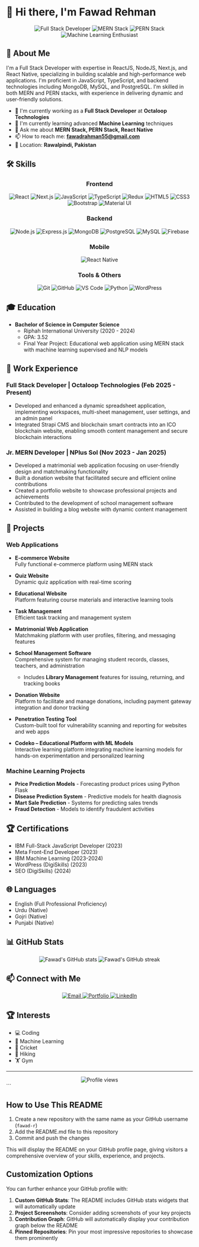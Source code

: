 # 👋 Hi there, I'm Fawad Rehman

<div align="center">
  <img src="https://img.shields.io/badge/Full%20Stack-Developer-blue" alt="Full Stack Developer" />
  <img src="https://img.shields.io/badge/MERN-Stack-green" alt="MERN Stack" />
  <img src="https://img.shields.io/badge/PERN-Stack-orange" alt="PERN Stack" />
  <img src="https://img.shields.io/badge/Machine%20Learning-Enthusiast-red" alt="Machine Learning Enthusiast" />
</div>

## 💼 About Me

I'm a Full Stack Developer with expertise in ReactJS, NodeJS, Next.js, and React Native, specializing in building scalable and high-performance web applications. I'm proficient in JavaScript, TypeScript, and backend technologies including MongoDB, MySQL, and PostgreSQL. I'm skilled in both MERN and PERN stacks, with experience in delivering dynamic and user-friendly solutions.

- 🔭 I'm currently working as a **Full Stack Developer** at **Octaloop Technologies**
- 🌱 I'm currently learning advanced **Machine Learning** techniques
- 💬 Ask me about **MERN Stack, PERN Stack, React Native**
- 📫 How to reach me: **fawadrahman55@gmail.com**
- 📍 Location: **Rawalpindi, Pakistan**

## 🛠️ Skills

<div align="center">
  
### Frontend
![React](https://img.shields.io/badge/-React-61DAFB?style=flat-square&logo=react&logoColor=black)
![Next.js](https://img.shields.io/badge/-Next.js-000000?style=flat-square&logo=next.js&logoColor=white)
![JavaScript](https://img.shields.io/badge/-JavaScript-F7DF1E?style=flat-square&logo=javascript&logoColor=black)
![TypeScript](https://img.shields.io/badge/-TypeScript-3178C6?style=flat-square&logo=typescript&logoColor=white)
![Redux](https://img.shields.io/badge/-Redux-764ABC?style=flat-square&logo=redux&logoColor=white)
![HTML5](https://img.shields.io/badge/-HTML5-E34F26?style=flat-square&logo=html5&logoColor=white)
![CSS3](https://img.shields.io/badge/-CSS3-1572B6?style=flat-square&logo=css3&logoColor=white)
![Bootstrap](https://img.shields.io/badge/-Bootstrap-7952B3?style=flat-square&logo=bootstrap&logoColor=white)
![Material UI](https://img.shields.io/badge/-Material%20UI-0081CB?style=flat-square&logo=material-ui&logoColor=white)

### Backend
![Node.js](https://img.shields.io/badge/-Node.js-339933?style=flat-square&logo=node.js&logoColor=white)
![Express.js](https://img.shields.io/badge/-Express.js-000000?style=flat-square&logo=express&logoColor=white)
![MongoDB](https://img.shields.io/badge/-MongoDB-47A248?style=flat-square&logo=mongodb&logoColor=white)
![PostgreSQL](https://img.shields.io/badge/-PostgreSQL-336791?style=flat-square&logo=postgresql&logoColor=white)
![MySQL](https://img.shields.io/badge/-MySQL-4479A1?style=flat-square&logo=mysql&logoColor=white)
![Firebase](https://img.shields.io/badge/-Firebase-FFCA28?style=flat-square&logo=firebase&logoColor=black)

### Mobile
![React Native](https://img.shields.io/badge/-React%20Native-61DAFB?style=flat-square&logo=react&logoColor=black)

### Tools & Others
![Git](https://img.shields.io/badge/-Git-F05032?style=flat-square&logo=git&logoColor=white)
![GitHub](https://img.shields.io/badge/-GitHub-181717?style=flat-square&logo=github&logoColor=white)
![VS Code](https://img.shields.io/badge/-VS%20Code-007ACC?style=flat-square&logo=visual-studio-code&logoColor=white)
![Python](https://img.shields.io/badge/-Python-3776AB?style=flat-square&logo=python&logoColor=white)
![WordPress](https://img.shields.io/badge/-WordPress-21759B?style=flat-square&logo=wordpress&logoColor=white)

</div>

## 🎓 Education

- **Bachelor of Science in Computer Science**
  - Riphah International University (2020 - 2024)
  - GPA: 3.52
  - Final Year Project: Educational web application using MERN stack with machine learning supervised and NLP models

## 💼 Work Experience

### Full Stack Developer | Octaloop Technologies (Feb 2025 - Present)
- Developed and enhanced a dynamic spreadsheet application, implementing workspaces, multi-sheet management, user settings, and an admin panel
- Integrated Strapi CMS and blockchain smart contracts into an ICO blockchain website, enabling smooth content management and secure blockchain interactions

### Jr. MERN Developer | NPlus Sol (Nov 2023 - Jan 2025)
- Developed a matrimonial web application focusing on user-friendly design and matchmaking functionality
- Built a donation website that facilitated secure and efficient online contributions
- Created a portfolio website to showcase professional projects and achievements
- Contributed to the development of school management software
- Assisted in building a blog website with dynamic content management

## 🚀 Projects

### Web Applications

- **E-commerce Website**  
  Fully functional e-commerce platform using MERN stack

- **Quiz Website**  
  Dynamic quiz application with real-time scoring

- **Educational Website**  
  Platform featuring course materials and interactive learning tools

- **Task Management**  
  Efficient task tracking and management system

- **Matrimonial Web Application**  
  Matchmaking platform with user profiles, filtering, and messaging features

- **School Management Software**  
  Comprehensive system for managing student records, classes, teachers, and administration  
  - Includes **Library Management** features for issuing, returning, and tracking books

- **Donation Website**  
  Platform to facilitate and manage donations, including payment gateway integration and donor tracking

- **Penetration Testing Tool**  
  Custom-built tool for vulnerability scanning and reporting for websites and web apps

- **Codeko – Educational Platform with ML Models**  
  Interactive learning platform integrating machine learning models for hands-on experimentation and personalized learning


### Machine Learning Projects
- **Price Prediction Models** - Forecasting product prices using Python Flask
- **Disease Prediction System** - Predictive models for health diagnosis
- **Mart Sale Prediction** - Systems for predicting sales trends
- **Fraud Detection** - Models to identify fraudulent activities

## 🏆 Certifications
- IBM Full-Stack JavaScript Developer (2023)
- Meta Front-End Developer (2023)
- IBM Machine Learning (2023-2024)
- WordPress (DigiSkills) (2023)
- SEO (DigiSkills) (2024)

## 🌐 Languages
- English (Full Professional Proficiency)
- Urdu (Native)
- Gojri (Native)
- Punjabi (Native)

## 📊 GitHub Stats

<div align="center">
  <img src="https://github-readme-stats.vercel.app/api?username=fawad-r&show_icons=true&theme=radical" alt="Fawad's GitHub stats" />
  <img src="https://github-readme-streak-stats.herokuapp.com/?user=fawad-r&theme=radical" alt="Fawad's GitHub streak" />
</div>

## 📫 Connect with Me

<div align="center">
  <a href="mailto:fawadrahman55@gmail.com">
    <img src="https://img.shields.io/badge/-Email-D14836?style=for-the-badge&logo=gmail&logoColor=white" alt="Email" />
  </a>
  <a href="https://fawad-portfolio.cyclic.app/">
    <img src="https://img.shields.io/badge/-Portfolio-000000?style=for-the-badge&logo=vercel&logoColor=white" alt="Portfolio" />
  </a>
  <a href="https://www.linkedin.com/in/fawad-rehm%C3%A0n-03513">
    <img src="https://img.shields.io/badge/-LinkedIn-0077B5?style=for-the-badge&logo=linkedin&logoColor=white" alt="LinkedIn" />
  </a>
</div>

## 🏆 Interests
- 💻 Coding
- 🧠 Machine Learning
- 🏏 Cricket
- 🥾 Hiking
- 🏋️ Gym

---

<div align="center">
  <img src="https://komarev.com/ghpvc/?username=fawad-r&color=blueviolet" alt="Profile views" />
</div>
```

## How to Use This README

1. Create a new repository with the same name as your GitHub username (`fawad-r`)
2. Add the README.md file to this repository
3. Commit and push the changes

This will display the README on your GitHub profile page, giving visitors a comprehensive overview of your skills, experience, and projects.

## Customization Options

You can further enhance your GitHub profile with:

1. **Custom GitHub Stats**: The README includes GitHub stats widgets that will automatically update
2. **Project Screenshots**: Consider adding screenshots of your key projects
3. **Contribution Graph**: GitHub will automatically display your contribution graph below the README
4. **Pinned Repositories**: Pin your most impressive repositories to showcase them prominently

<Actions>
  <Action name="Add project screenshots" description="Enhance the README with screenshots of your key projects" />
  <Action name="Add tech stack icons" description="Include more detailed tech stack icons for each project" />
  <Action name="Create a portfolio section" description="Add a dedicated section showcasing your portfolio projects with links" />
  <Action name="Add GitHub workflow badges" description="Include CI/CD status badges for your repositories" />
  <Action name="Create a timeline view" description="Add a visual timeline of your career and education" />
</Actions>

```

